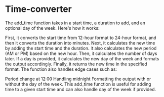 # Time-converter
The add_time function takes in a start time, a duration to add, and an optional day of the week. Here's how it works:

First, it converts the start time from 12-hour format to 24-hour format, and then it converts the duration into minutes.
Next, it calculates the new time by adding the start time and the duration.
It also calculates the new period (AM or PM) based on the new hour.
Then, it calculates the number of days later.
If a day is provided, it calculates the new day of the week and formats the output accordingly.
Finally, it returns the new time in the specified format.
The function also handles edge cases such as:

Period change at 12:00
Handling midnight
Formatting the output with or without the day of the week.
This add_time function is useful for adding time to a given start time and can also handle day of the week if provided.
